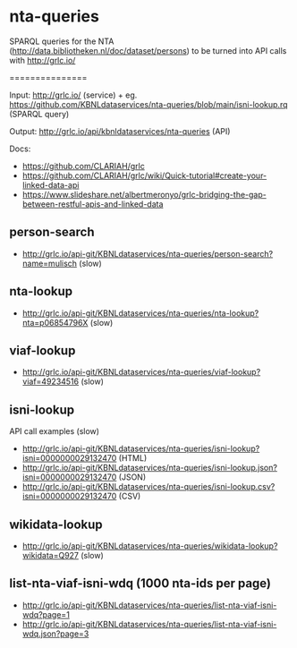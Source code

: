 # nta-queries
SPARQL queries for the NTA (http://data.bibliotheken.nl/doc/dataset/persons) to be turned into API calls with http://grlc.io/

===============

Input: http://grlc.io/ (service) + eg. https://github.com/KBNLdataservices/nta-queries/blob/main/isni-lookup.rq (SPARQL query)

Output: http://grlc.io/api/kbnldataservices/nta-queries (API)

Docs:
- https://github.com/CLARIAH/grlc
- https://github.com/CLARIAH/grlc/wiki/Quick-tutorial#create-your-linked-data-api
- https://www.slideshare.net/albertmeronyo/grlc-bridging-the-gap-between-restful-apis-and-linked-data

## person-search
- http://grlc.io/api-git/KBNLdataservices/nta-queries/person-search?name=mulisch (slow)

## nta-lookup
- http://grlc.io/api-git/KBNLdataservices/nta-queries/nta-lookup?nta=p06854796X (slow)

## viaf-lookup 	
- http://grlc.io/api-git/KBNLdataservices/nta-queries/viaf-lookup?viaf=49234516 (slow)

## isni-lookup
API call examples (slow)
- http://grlc.io/api-git/KBNLdataservices/nta-queries/isni-lookup?isni=0000000029132470 (HTML)
- http://grlc.io/api-git/KBNLdataservices/nta-queries/isni-lookup.json?isni=0000000029132470 (JSON)
- http://grlc.io/api-git/KBNLdataservices/nta-queries/isni-lookup.csv?isni=0000000029132470 (CSV)

## wikidata-lookup 	
- http://grlc.io/api-git/KBNLdataservices/nta-queries/wikidata-lookup?wikidata=Q927 (slow)

## list-nta-viaf-isni-wdq (1000 nta-ids per page)
- http://grlc.io/api-git/KBNLdataservices/nta-queries/list-nta-viaf-isni-wdq?page=1
- http://grlc.io/api-git/KBNLdataservices/nta-queries/list-nta-viaf-isni-wdq.json?page=3


